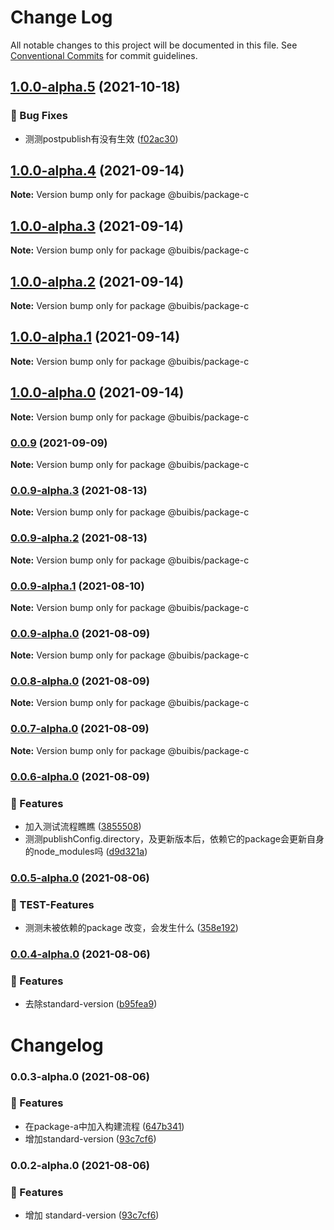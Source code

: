 # Change Log

All notable changes to this project will be documented in this file.
See [Conventional Commits](https://conventionalcommits.org) for commit guidelines.

## [1.0.0-alpha.5](https://github.com/zqinmiao/lerna-example/compare/@buibis/package-c@1.0.0-alpha.4...@buibis/package-c@1.0.0-alpha.5) (2021-10-18)


### 🐛 Bug Fixes

* 测测postpublish有没有生效 ([f02ac30](https://github.com/zqinmiao/lerna-example/commit/f02ac30dd76dc85e7be77e3259cb2d6a9cd6969c))



## [1.0.0-alpha.4](https://github.com/zqinmiao/lerna-example/compare/@buibis/package-c@1.0.0-alpha.3...@buibis/package-c@1.0.0-alpha.4) (2021-09-14)

**Note:** Version bump only for package @buibis/package-c





## [1.0.0-alpha.3](https://github.com/zqinmiao/lerna-example/compare/@buibis/package-c@1.0.0-alpha.2...@buibis/package-c@1.0.0-alpha.3) (2021-09-14)

**Note:** Version bump only for package @buibis/package-c





## [1.0.0-alpha.2](https://github.com/zqinmiao/lerna-example/compare/@buibis/package-c@1.0.0-alpha.1...@buibis/package-c@1.0.0-alpha.2) (2021-09-14)

**Note:** Version bump only for package @buibis/package-c





## [1.0.0-alpha.1](https://github.com/zqinmiao/lerna-example/compare/@buibis/package-c@1.0.0-alpha.0...@buibis/package-c@1.0.0-alpha.1) (2021-09-14)

**Note:** Version bump only for package @buibis/package-c





## [1.0.0-alpha.0](https://github.com/zqinmiao/lerna-example/compare/@buibis/package-c@0.0.9...@buibis/package-c@1.0.0-alpha.0) (2021-09-14)

**Note:** Version bump only for package @buibis/package-c





### [0.0.9](https://github.com/zqinmiao/lerna-example/compare/@buibis/package-c@0.0.9-alpha.3...@buibis/package-c@0.0.9) (2021-09-09)

**Note:** Version bump only for package @buibis/package-c





### [0.0.9-alpha.3](https://github.com/zqinmiao/lerna-example/compare/@buibis/package-c@0.0.9-alpha.2...@buibis/package-c@0.0.9-alpha.3) (2021-08-13)

**Note:** Version bump only for package @buibis/package-c





### [0.0.9-alpha.2](https://github.com/zqinmiao/lerna-example/compare/@buibis/package-c@0.0.9-alpha.1...@buibis/package-c@0.0.9-alpha.2) (2021-08-13)

**Note:** Version bump only for package @buibis/package-c





### [0.0.9-alpha.1](https://github.com/zqinmiao/lerna-example/compare/@buibis/package-c@0.0.9-alpha.0...@buibis/package-c@0.0.9-alpha.1) (2021-08-10)

**Note:** Version bump only for package @buibis/package-c





### [0.0.9-alpha.0](https://github.com/zqinmiao/lerna-example/compare/@buibis/package-c@0.0.8-alpha.0...@buibis/package-c@0.0.9-alpha.0) (2021-08-09)

**Note:** Version bump only for package @buibis/package-c





### [0.0.8-alpha.0](https://github.com/zqinmiao/lerna-example/compare/@buibis/package-c@0.0.7-alpha.0...@buibis/package-c@0.0.8-alpha.0) (2021-08-09)

**Note:** Version bump only for package @buibis/package-c





### [0.0.7-alpha.0](https://github.com/zqinmiao/lerna-example/compare/@buibis/package-c@0.0.6-alpha.0...@buibis/package-c@0.0.7-alpha.0) (2021-08-09)

**Note:** Version bump only for package @buibis/package-c





### [0.0.6-alpha.0](https://github.com/zqinmiao/lerna-example/compare/@buibis/package-c@0.0.5-alpha.0...@buibis/package-c@0.0.6-alpha.0) (2021-08-09)


### 🎸 Features

* 加入测试流程瞧瞧 ([3855508](https://github.com/zqinmiao/lerna-example/commit/38555080682b6e1dcac21acc251e236a09010ae3))
* 测测publishConfig.directory，及更新版本后，依赖它的package会更新自身的node_modules吗 ([d9d321a](https://github.com/zqinmiao/lerna-example/commit/d9d321a678a288003183c3ffbb2bb463b87c5f5e))



### [0.0.5-alpha.0](https://github.com/zqinmiao/lerna-example/compare/@buibis/package-c@0.0.4-alpha.0...@buibis/package-c@0.0.5-alpha.0) (2021-08-06)


### 🎸 TEST-Features

* 测测未被依赖的package 改变，会发生什么 ([358e192](https://github.com/zqinmiao/lerna-example/commit/358e1923f7bf88fabb0eed08c840dd2c88d35828))



### [0.0.4-alpha.0](https://github.com/zqinmiao/lerna-example/compare/@buibis/package-c@0.0.3-alpha.0...@buibis/package-c@0.0.4-alpha.0) (2021-08-06)


### 🎸 Features

* 去除standard-version ([b95fea9](https://github.com/zqinmiao/lerna-example/commit/b95fea916196ba4ad9fff3d27f3c2f3d534fac36))



# Changelog
### 0.0.3-alpha.0 (2021-08-06)


### 🎸 Features

* 在package-a中加入构建流程 ([647b341](https://github.com/zqinmiao/lerna-example/commit/647b3414b76b7f766b7786f9c037eb7b3f858fbf))
* 增加standard-version ([93c7cf6](https://github.com/zqinmiao/lerna-example/commit/93c7cf623209dcdfaccb70fd818148dfcc0cad35))

### 0.0.2-alpha.0 (2021-08-06)

### 🎸 Features

- 增加 standard-version ([93c7cf6](https://github.com/zqinmiao/lerna-example/commit/93c7cf623209dcdfaccb70fd818148dfcc0cad35))
